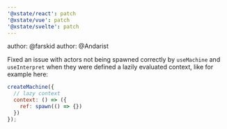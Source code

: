 ```yaml
---
'@xstate/react': patch
'@xstate/vue': patch
'@xstate/svelte': patch
---
```


author: @farskid
author: @Andarist

Fixed an issue with actors not being spawned correctly by `useMachine` and `useInterpret` when they were defined a lazily evaluated context, like for example here:

```js
createMachine({
  // lazy context
  context: () => ({
    ref: spawn(() => {})
  })
});
```
